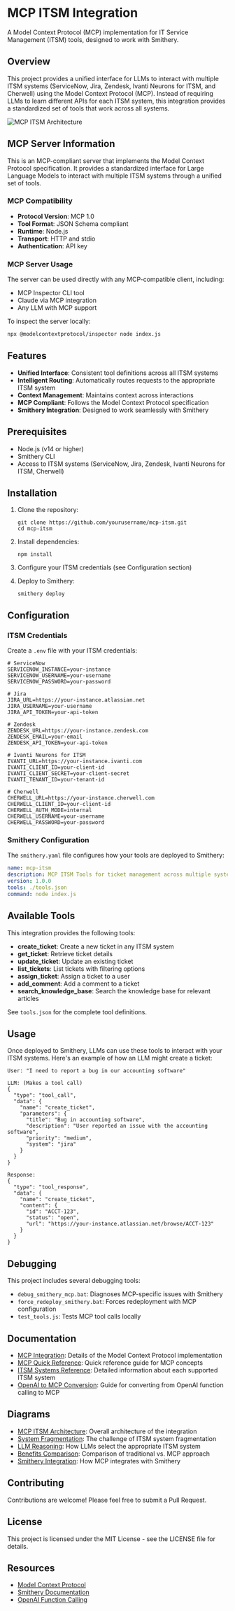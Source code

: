# MCP ITSM Integration

A Model Context Protocol (MCP) implementation for IT Service Management (ITSM) tools, designed to work with Smithery.

## Overview

This project provides a unified interface for LLMs to interact with multiple ITSM systems (ServiceNow, Jira, Zendesk, Ivanti Neurons for ITSM, and Cherwell) using the Model Context Protocol (MCP). Instead of requiring LLMs to learn different APIs for each ITSM system, this integration provides a standardized set of tools that work across all systems.

![MCP ITSM Architecture](./diagrams/mcp_itsm_architecture.png)

## MCP Server Information

This is an MCP-compliant server that implements the Model Context Protocol specification. It provides a standardized interface for Large Language Models to interact with multiple ITSM systems through a unified set of tools.

### MCP Compatibility
- **Protocol Version**: MCP 1.0
- **Tool Format**: JSON Schema compliant
- **Runtime**: Node.js
- **Transport**: HTTP and stdio
- **Authentication**: API key

### MCP Server Usage
The server can be used directly with any MCP-compatible client, including:
- MCP Inspector CLI tool
- Claude via MCP integration
- Any LLM with MCP support

To inspect the server locally:
```bash
npx @modelcontextprotocol/inspector node index.js
```

## Features

- **Unified Interface**: Consistent tool definitions across all ITSM systems
- **Intelligent Routing**: Automatically routes requests to the appropriate ITSM system
- **Context Management**: Maintains context across interactions
- **MCP Compliant**: Follows the Model Context Protocol specification
- **Smithery Integration**: Designed to work seamlessly with Smithery

## Prerequisites

- Node.js (v14 or higher)
- Smithery CLI
- Access to ITSM systems (ServiceNow, Jira, Zendesk, Ivanti Neurons for ITSM, Cherwell)

## Installation

1. Clone the repository:
   ```
   git clone https://github.com/yourusername/mcp-itsm.git
   cd mcp-itsm
   ```

2. Install dependencies:
   ```
   npm install
   ```

3. Configure your ITSM credentials (see Configuration section)

4. Deploy to Smithery:
   ```
   smithery deploy
   ```

## Configuration

### ITSM Credentials

Create a `.env` file with your ITSM credentials:

```
# ServiceNow
SERVICENOW_INSTANCE=your-instance
SERVICENOW_USERNAME=your-username
SERVICENOW_PASSWORD=your-password

# Jira
JIRA_URL=https://your-instance.atlassian.net
JIRA_USERNAME=your-username
JIRA_API_TOKEN=your-api-token

# Zendesk
ZENDESK_URL=https://your-instance.zendesk.com
ZENDESK_EMAIL=your-email
ZENDESK_API_TOKEN=your-api-token

# Ivanti Neurons for ITSM
IVANTI_URL=https://your-instance.ivanti.com
IVANTI_CLIENT_ID=your-client-id
IVANTI_CLIENT_SECRET=your-client-secret
IVANTI_TENANT_ID=your-tenant-id

# Cherwell
CHERWELL_URL=https://your-instance.cherwell.com
CHERWELL_CLIENT_ID=your-client-id
CHERWELL_AUTH_MODE=internal
CHERWELL_USERNAME=your-username
CHERWELL_PASSWORD=your-password
```

### Smithery Configuration

The `smithery.yaml` file configures how your tools are deployed to Smithery:

```yaml
name: mcp-itsm
description: MCP ITSM Tools for ticket management across multiple systems
version: 1.0.0
tools: ./tools.json
command: node index.js
```

## Available Tools

This integration provides the following tools:

- **create_ticket**: Create a new ticket in any ITSM system
- **get_ticket**: Retrieve ticket details
- **update_ticket**: Update an existing ticket
- **list_tickets**: List tickets with filtering options
- **assign_ticket**: Assign a ticket to a user
- **add_comment**: Add a comment to a ticket
- **search_knowledge_base**: Search the knowledge base for relevant articles

See `tools.json` for the complete tool definitions.

## Usage

Once deployed to Smithery, LLMs can use these tools to interact with your ITSM systems. Here's an example of how an LLM might create a ticket:

```
User: "I need to report a bug in our accounting software"

LLM: (Makes a tool call)
{
  "type": "tool_call",
  "data": {
    "name": "create_ticket",
    "parameters": {
      "title": "Bug in accounting software",
      "description": "User reported an issue with the accounting software",
      "priority": "medium",
      "system": "jira"
    }
  }
}

Response:
{
  "type": "tool_response",
  "data": {
    "name": "create_ticket",
    "content": {
      "id": "ACCT-123",
      "status": "open",
      "url": "https://your-instance.atlassian.net/browse/ACCT-123"
    }
  }
}
```

## Debugging

This project includes several debugging tools:

- `debug_smithery_mcp.bat`: Diagnoses MCP-specific issues with Smithery
- `force_redeploy_smithery.bat`: Forces redeployment with MCP configuration
- `test_tools.js`: Tests MCP tool calls locally

## Documentation

- [MCP Integration](./MCP_INTEGRATION.md): Details of the Model Context Protocol implementation
- [MCP Quick Reference](./MCP_QUICK_REFERENCE.md): Quick reference guide for MCP concepts
- [ITSM Systems Reference](./ITSM_SYSTEMS_REFERENCE.md): Detailed information about each supported ITSM system
- [OpenAI to MCP Conversion](./OPENAI_TO_MCP_CONVERSION.md): Guide for converting from OpenAI function calling to MCP

## Diagrams

- [MCP ITSM Architecture](./diagrams/mcp_itsm_architecture.png): Overall architecture of the integration
- [System Fragmentation](./diagrams/system_fragmentation.png): The challenge of ITSM system fragmentation
- [LLM Reasoning](./diagrams/llm_reasoning.png): How LLMs select the appropriate ITSM system
- [Benefits Comparison](./diagrams/benefits_comparison.png): Comparison of traditional vs. MCP approach
- [Smithery Integration](./diagrams/smithery_integration.png): How MCP integrates with Smithery

## Contributing

Contributions are welcome! Please feel free to submit a Pull Request.

## License

This project is licensed under the MIT License - see the LICENSE file for details.

## Resources

- [Model Context Protocol](https://modelcontextprotocol.io)
- [Smithery Documentation](https://docs.smithery.io)
- [OpenAI Function Calling](https://platform.openai.com/docs/guides/function-calling)
